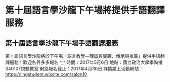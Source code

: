 # 第十屆語言學沙龍下午場將提供手語翻譯服務

## 第十屆語言學沙龍下午場手語翻譯服務

第十屆語言學沙龍將於下午場「語言教學—理論與實踐、傳承與推廣」提供手語翻譯服務！歡迎各界多多報名 ^_^
時間：2017年5月6日
地點：國立政治大學季陶樓340107視聽教室
網路報名截止：2017年4月30日
詳情請上活動網站：
https://lingstudent.wixsite.com/salon10